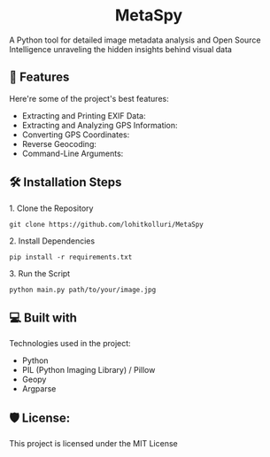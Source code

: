 <h1 align="center" id="title">MetaSpy</h1>

<p id="description">A Python tool for detailed image metadata analysis and Open Source Intelligence unraveling the hidden insights behind visual data</p>

  
  
<h2>🧐 Features</h2>

Here're some of the project's best features:

*   Extracting and Printing EXIF Data:
*   Extracting and Analyzing GPS Information:
*   Converting GPS Coordinates:
*   Reverse Geocoding:
*   Command-Line Arguments:

<h2>🛠️ Installation Steps</h2>

<p>1. Clone the Repository</p>

```
git clone https://github.com/lohitkolluri/MetaSpy
```

<p>2. Install Dependencies</p>

```
pip install -r requirements.txt
```

<p>3. Run the Script</p>

```
python main.py path/to/your/image.jpg
```

  
  
<h2>💻 Built with</h2>

Technologies used in the project:

*   Python
*   PIL (Python Imaging Library) / Pillow
*   Geopy
*   Argparse

<h2>🛡️ License:</h2>

This project is licensed under the MIT License
